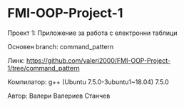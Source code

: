 # FMI-OOP-Project-1
Проект 1: Приложение за работа с електронни таблици

Основен branch: command_pattern

Линк: https://github.com/valeri2000/FMI-OOP-Project-1/tree/command_pattern

Компилатор: g++ (Ubuntu 7.5.0-3ubuntu1~18.04) 7.5.0

Автор: Валери Валериев Станчев
